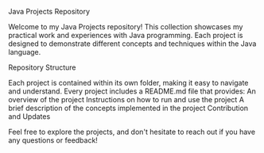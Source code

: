 Java Projects Repository

Welcome to my Java Projects repository! This collection showcases my practical work and experiences with Java programming. Each project is designed to demonstrate different concepts and techniques within the Java language.

Repository Structure

Each project is contained within its own folder, making it easy to navigate and understand.
Every project includes a README.md file that provides:
An overview of the project
Instructions on how to run and use the project
A brief description of the concepts implemented in the project
Contribution and Updates

Feel free to explore the projects, and don't hesitate to reach out if you have any questions or feedback!
